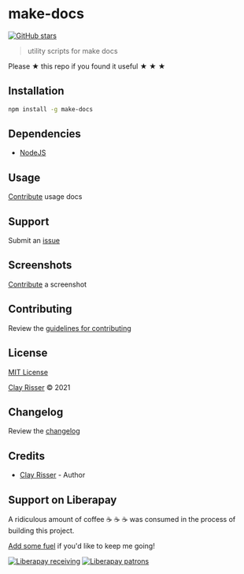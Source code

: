 # make-docs

[![GitHub stars](https://img.shields.io/github/stars/clayrisser/make-docs.svg?style=social&label=Stars)](https://github.com/clayrisser/make-docs)

> utility scripts for make docs

Please ★ this repo if you found it useful ★ ★ ★

## Installation

```sh
npm install -g make-docs
```

## Dependencies

- [NodeJS](https://nodejs.org)

## Usage

[Contribute](https://github.com/clayrisser/make-docs/blob/master/CONTRIBUTING.md) usage docs

## Support

Submit an [issue](https://github.com/clayrisser/make-docs/issues/new)

## Screenshots

[Contribute](https://github.com/clayrisser/make-docs/blob/master/CONTRIBUTING.md) a screenshot

## Contributing

Review the [guidelines for contributing](https://github.com/clayrisser/make-docs/blob/master/CONTRIBUTING.md)

## License

[MIT License](https://github.com/clayrisser/make-docs/blob/master/LICENSE)

[Clay Risser](https://clayrisser.com) © 2021

## Changelog

Review the [changelog](https://github.com/clayrisser/make-docs/blob/master/CHANGELOG.md)

## Credits

- [Clay Risser](https://clayrisser.com) - Author

## Support on Liberapay

A ridiculous amount of coffee ☕ ☕ ☕ was consumed in the process of building this project.

[Add some fuel](https://liberapay.com/clayrisser/donate) if you'd like to keep me going!

[![Liberapay receiving](https://img.shields.io/liberapay/receives/clayrisser.svg?style=flat-square)](https://liberapay.com/clayrisser/donate)
[![Liberapay patrons](https://img.shields.io/liberapay/patrons/clayrisser.svg?style=flat-square)](https://liberapay.com/clayrisser/donate)
